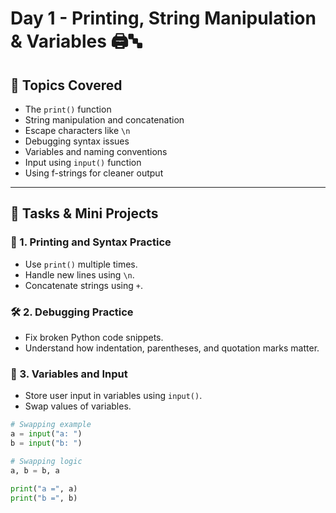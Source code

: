 # Day 1 - Printing, String Manipulation & Variables 🖨️🔤

## 📌 Topics Covered

- The `print()` function
- String manipulation and concatenation
- Escape characters like `\n`
- Debugging syntax issues
- Variables and naming conventions
- Input using `input()` function
- Using f-strings for cleaner output

---

## 🧪 Tasks & Mini Projects

### 🧱 1. Printing and Syntax Practice
- Use `print()` multiple times.
- Handle new lines using `\n`.
- Concatenate strings using `+`.

### 🛠 2. Debugging Practice
- Fix broken Python code snippets.
- Understand how indentation, parentheses, and quotation marks matter.

### 🧮 3. Variables and Input
- Store user input in variables using `input()`.
- Swap values of variables.

```python
# Swapping example
a = input("a: ")
b = input("b: ")

# Swapping logic
a, b = b, a

print("a =", a)
print("b =", b)
